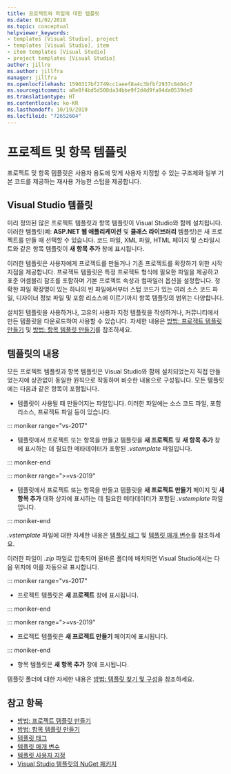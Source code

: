 ```yaml
---
title: 프로젝트와 파일에 대한 템플릿
ms.date: 01/02/2018
ms.topic: conceptual
helpviewer_keywords:
- templates [Visual Studio], project
- templates [Visual Studio], item
- item templates [Visual Studio]
- project templates [Visual Studio]
author: jillre
ms.author: jillfra
manager: jillfra
ms.openlocfilehash: 1590317bf2749cc1aeef8a4c3bfbf2937c8404c7
ms.sourcegitcommit: a8e8f4bd5d508da34bbe9f2d4d9fa94da0539de0
ms.translationtype: HT
ms.contentlocale: ko-KR
ms.lasthandoff: 10/19/2019
ms.locfileid: "72652604"
---
```

# <a name="project-and-item-templates"></a>프로젝트 및 항목 템플릿

프로젝트 및 항목 템플릿은 사용자 용도에 맞게 사용자 지정할 수 있는 구조체와 일부 기본 코드를 제공하는 재사용 가능한 스텁을 제공합니다.

## <a name="visual-studio-templates"></a>Visual Studio 템플릿

미리 정의된 많은 프로젝트 템플릿과 항목 템플릿이 Visual Studio와 함께 설치됩니다. 이러한 템플릿(예: **ASP.NET 웹 애플리케이션** 및 **클래스 라이브러리** 템플릿)은 새 프로젝트를 만들 때 선택할 수 있습니다. 코드 파일, XML 파일, HTML 페이지 및 스타일시트와 같은 항목 템플릿이 **새 항목 추가** 창에 표시됩니다.

이러한 템플릿은 사용자에게 프로젝트를 만들거나 기존 프로젝트를 확장하기 위한 시작 지점을 제공합니다. 프로젝트 템플릿은 특정 프로젝트 형식에 필요한 파일을 제공하고 표준 어셈블리 참조를 포함하며 기본 프로젝트 속성과 컴파일러 옵션을 설정합니다. 정확한 파일 확장명이 있는 하나의 빈 파일에서부터 스텁 코드가 있는 여러 소스 코드 파일, 디자이너 정보 파일 및 포함 리소스에 이르기까지 항목 템플릿의 범위는 다양합니다.

설치된 템플릿을 사용하거나, 고유의 사용자 지정 템플릿을 작성하거나, 커뮤니티에서 만든 템플릿을 다운로드하여 사용할 수 있습니다. 자세한 내용은 [방법: 프로젝트 템플릿 만들기](../ide/how-to-create-project-templates.md) 및 [방법: 항목 템플릿 만들기](../ide/how-to-create-item-templates.md)를 참조하세요.

## <a name="contents-of-a-template"></a>템플릿의 내용

모든 프로젝트 템플릿과 항목 템플릿은 Visual Studio와 함께 설치되었는지 직접 만들었는지에 상관없이 동일한 원칙으로 작동하며 비슷한 내용으로 구성됩니다. 모든 템플릿에는 다음과 같은 항목이 포함됩니다.

- 템플릿이 사용될 때 만들어지는 파일입니다. 이러한 파일에는 소스 코드 파일, 포함 리소스, 프로젝트 파일 등이 있습니다.

::: moniker range="vs-2017"

- 템플릿에서 프로젝트 또는 항목을 만들고 템플릿을 **새 프로젝트** 및 **새 항목 추가** 창에 표시하는 데 필요한 메타데이터가 포함된 *.vstemplate* 파일입니다.

::: moniker-end

::: moniker range=">=vs-2019"

- 템플릿에서 프로젝트 또는 항목을 만들고 템플릿을 **새 프로젝트 만들기** 페이지 및 **새 항목 추가** 대화 상자에 표시하는 데 필요한 메타데이터가 포함된 *.vstemplate* 파일입니다.

::: moniker-end

   *.vstemplate* 파일에 대한 자세한 내용은 [템플릿 태그](template-tags.md) 및 [템플릿 매개 변수](../ide/template-parameters.md)를 참조하세요.

이러한 파일이 *.zip* 파일로 압축되어 올바른 폴더에 배치되면 Visual Studio에서는 다음 위치에 이를 자동으로 표시합니다.

::: moniker range="vs-2017"

- 프로젝트 템플릿은 **새 프로젝트** 창에 표시됩니다.

::: moniker-end

::: moniker range=">=vs-2019"

- 프로젝트 템플릿은 **새 프로젝트 만들기** 페이지에 표시됩니다.

::: moniker-end

- 항목 템플릿은 **새 항목 추가** 창에 표시됩니다.

템플릿 폴더에 대한 자세한 내용은 [방법: 템플릿 찾기 및 구성](../ide/how-to-locate-and-organize-project-and-item-templates.md)을 참조하세요.

## <a name="see-also"></a>참고 항목

- [방법: 프로젝트 템플릿 만들기](../ide/how-to-create-project-templates.md)
- [방법: 항목 템플릿 만들기](../ide/how-to-create-item-templates.md)
- [템플릿 태그](template-tags.md)
- [템플릿 매개 변수](../ide/template-parameters.md)
- [템플릿 사용자 지정](../ide/customizing-project-and-item-templates.md)
- [Visual Studio 템플릿의 NuGet 패키지](/nuget/visual-studio-extensibility/visual-studio-templates)
